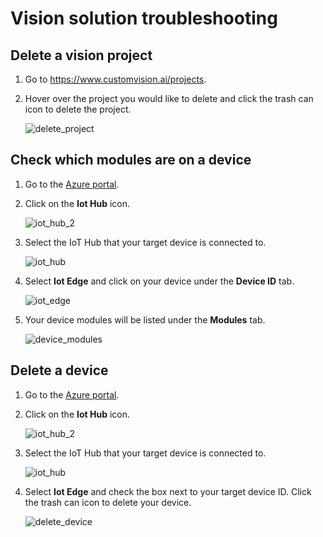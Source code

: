 # Vision solution troubleshooting

## Delete a vision project

1. Go to https://www.customvision.ai/projects.

1. Hover over the project you would like to delete and click the trash can icon to delete the project.

    ![delete_project](https://github.com/microsoft/Project-Santa-Cruz-Private-Preview/blob/main/user-guides/prototyping/article_images/vision_delete_project.png)

## Check which modules are on a device

1. Go to the [Azure portal](https://ms.portal.azure.com/#home).

1. Click on the **Iot Hub** icon.

    ![iot_hub_2](https://github.com/microsoft/Project-Santa-Cruz-Private-Preview/blob/main/user-guides/prototyping/article_images/vision_iot_hub_2.png)

1. Select the IoT Hub that your target device is connected to.

    ![iot_hub](https://github.com/microsoft/Project-Santa-Cruz-Private-Preview/blob/main/user-guides/prototyping/article_images/vision_iot_hub.png)

1. Select **Iot Edge** and click on your device under the **Device ID** tab.

    ![iot_edge](https://github.com/microsoft/Project-Santa-Cruz-Private-Preview/blob/main/user-guides/prototyping/article_images/vision_iot_edge.png)

1. Your device modules will be listed under the **Modules** tab.

    ![device_modules](https://github.com/microsoft/Project-Santa-Cruz-Private-Preview/blob/main/user-guides/prototyping/article_images/vision_device_modules.png)

## Delete a device

1. Go to the [Azure portal](https://ms.portal.azure.com/#home).

1. Click on the **Iot Hub** icon.

    ![iot_hub_2](https://github.com/microsoft/Project-Santa-Cruz-Private-Preview/blob/main/user-guides/prototyping/article_images/vision_iot_hub_2.png)

1. Select the IoT Hub that your target device is connected to.

    ![iot_hub](https://github.com/microsoft/Project-Santa-Cruz-Private-Preview/blob/main/user-guides/prototyping/article_images/vision_iot_hub.png)

1. Select **Iot Edge** and check the box next to your target device ID. Click the trash can icon to delete your device.

    ![delete_device](https://github.com/microsoft/Project-Santa-Cruz-Private-Preview/blob/main/user-guides/prototyping/article_images/vision_delete_device.png)
